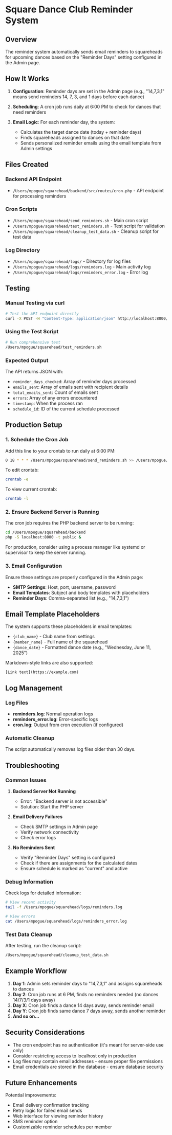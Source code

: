 # Square Dance Club Reminder System

## Overview

The reminder system automatically sends email reminders to squareheads for upcoming dances based on the "Reminder Days" setting configured in the Admin page.

## How It Works

1. **Configuration**: Reminder days are set in the Admin page (e.g., "14,7,3,1" means send reminders 14, 7, 3, and 1 days before each dance)

2. **Scheduling**: A cron job runs daily at 6:00 PM to check for dances that need reminders

3. **Email Logic**: For each reminder day, the system:
   - Calculates the target dance date (today + reminder days)
   - Finds squareheads assigned to dances on that date
   - Sends personalized reminder emails using the email template from Admin settings

## Files Created

### Backend API Endpoint
- `/Users/mpogue/squarehead/backend/src/routes/cron.php` - API endpoint for processing reminders

### Cron Scripts
- `/Users/mpogue/squarehead/send_reminders.sh` - Main cron script
- `/Users/mpogue/squarehead/test_reminders.sh` - Test script for validation
- `/Users/mpogue/squarehead/cleanup_test_data.sh` - Cleanup script for test data

### Log Directory
- `/Users/mpogue/squarehead/logs/` - Directory for log files
- `/Users/mpogue/squarehead/logs/reminders.log` - Main activity log
- `/Users/mpogue/squarehead/logs/reminders_error.log` - Error log

## Testing

### Manual Testing via curl
```bash
# Test the API endpoint directly
curl -X POST -H "Content-Type: application/json" http://localhost:8000/api/cron/reminders
```

### Using the Test Script
```bash
# Run comprehensive test
/Users/mpogue/squarehead/test_reminders.sh
```

### Expected Output
The API returns JSON with:
- `reminder_days_checked`: Array of reminder days processed
- `emails_sent`: Array of emails sent with recipient details
- `total_emails_sent`: Count of emails sent
- `errors`: Array of any errors encountered
- `timestamp`: When the process ran
- `schedule_id`: ID of the current schedule processed

## Production Setup

### 1. Schedule the Cron Job

Add this line to your crontab to run daily at 6:00 PM:
```bash
0 18 * * * /Users/mpogue/squarehead/send_reminders.sh >> /Users/mpogue/squarehead/logs/cron.log 2>&1
```

To edit crontab:
```bash
crontab -e
```

To view current crontab:
```bash
crontab -l
```

### 2. Ensure Backend Server is Running

The cron job requires the PHP backend server to be running:
```bash
cd /Users/mpogue/squarehead/backend
php -S localhost:8000 -t public &
```

For production, consider using a process manager like systemd or supervisor to keep the server running.

### 3. Email Configuration

Ensure these settings are properly configured in the Admin page:
- **SMTP Settings**: Host, port, username, password
- **Email Templates**: Subject and body templates with placeholders
- **Reminder Days**: Comma-separated list (e.g., "14,7,3,1")

## Email Template Placeholders

The system supports these placeholders in email templates:
- `{club_name}` - Club name from settings
- `{member_name}` - Full name of the squarehead
- `{dance_date}` - Formatted dance date (e.g., "Wednesday, June 11, 2025")

Markdown-style links are also supported:
```
[Link text](https://example.com)
```

## Log Management

### Log Files
- **reminders.log**: Normal operation logs
- **reminders_error.log**: Error-specific logs
- **cron.log**: Output from cron execution (if configured)

### Automatic Cleanup
The script automatically removes log files older than 30 days.

## Troubleshooting

### Common Issues

1. **Backend Server Not Running**
   - Error: "Backend server is not accessible"
   - Solution: Start the PHP server

2. **Email Delivery Failures**
   - Check SMTP settings in Admin page
   - Verify network connectivity
   - Check error logs

3. **No Reminders Sent**
   - Verify "Reminder Days" setting is configured
   - Check if there are assignments for the calculated dates
   - Ensure schedule is marked as "current" and active

### Debug Information

Check logs for detailed information:
```bash
# View recent activity
tail -f /Users/mpogue/squarehead/logs/reminders.log

# View errors
cat /Users/mpogue/squarehead/logs/reminders_error.log
```

### Test Data Cleanup

After testing, run the cleanup script:
```bash
/Users/mpogue/squarehead/cleanup_test_data.sh
```

## Example Workflow

1. **Day 1**: Admin sets reminder days to "14,7,3,1" and assigns squareheads to dances
2. **Day 2**: Cron job runs at 6 PM, finds no reminders needed (no dances 14/7/3/1 days away)
3. **Day X**: Cron job finds a dance 14 days away, sends reminder email
4. **Day Y**: Cron job finds same dance 7 days away, sends another reminder
5. **And so on...**

## Security Considerations

- The cron endpoint has no authentication (it's meant for server-side use only)
- Consider restricting access to localhost only in production
- Log files may contain email addresses - ensure proper file permissions
- Email credentials are stored in the database - ensure database security

## Future Enhancements

Potential improvements:
- Email delivery confirmation tracking
- Retry logic for failed email sends
- Web interface for viewing reminder history
- SMS reminder option
- Customizable reminder schedules per member
